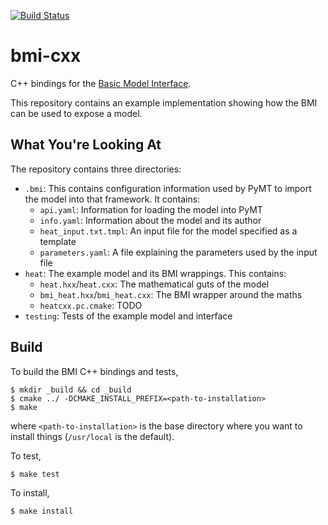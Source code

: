 [![Build Status](https://travis-ci.org/csdms/bmi-cxx.svg?branch=master)](https://travis-ci.org/csdms/bmi-cxx)

bmi-cxx
======================

C++ bindings for the
[Basic Model Interface](http://csdms.colorado.edu/wiki/BMI_Description).

This repository contains an example implementation showing how the BMI can be
used to expose a model.

What You're Looking At
----------------------

The repository contains three directories:

 * `.bmi`: This contains configuration information used by PyMT to import the
           model into that framework. It contains:
   * `api.yaml`: Information for loading the model into PyMT
   * `info.yaml`: Information about the model and its author
   * `heat_input.txt.tmpl`: An input file for the model specified as a template
   * `parameters.yaml`: A file explaining the parameters used by the input file
 * `heat`: The example model and its BMI wrappings. This contains:
   * `heat.hxx`/`heat.cxx`: The mathematical guts of the model
   * `bmi_heat.hxx`/`bmi_heat.cxx`: The BMI wrapper around the maths
   * `heatcxx.pc.cmake`: TODO
 * `testing`: Tests of the example model and interface



Build
-----

To build the BMI C++ bindings and tests,

    $ mkdir _build && cd _build
    $ cmake ../ -DCMAKE_INSTALL_PREFIX=<path-to-installation>
    $ make

where `<path-to-installation>` is the base directory where you want
to install things (`/usr/local` is the default).

To test,

    $ make test

To install,

    $ make install
